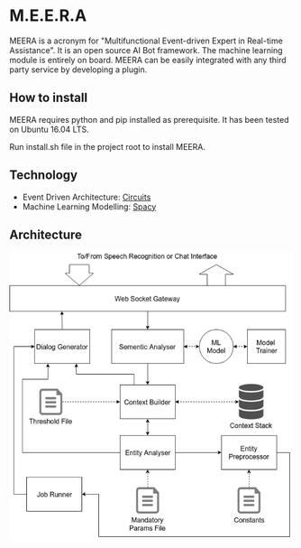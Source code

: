 # M.E.E.R.A

MEERA is a acronym for "Multifunctional Event-driven Expert in Real-time Assistance". It is an open source AI Bot framework. The machine learning module is entirely on board. MEERA can be easily integrated with any third party service by developing a plugin.

## How to install

MEERA requires python and pip installed as prerequisite. It has been tested on Ubuntu 16.04 LTS.

Run install.sh file in the project root to install MEERA.

## Technology
* Event Driven Architecture: [Circuits](https://github.com/circuits/circuits/)
* Machine Learning Modelling: [Spacy](https://spacy.io/)

## Architecture
     
![alt text](https://github.com/AmeyKamat/ProjectJarvis/blob/master/doc/project_architecture.png "Project Architecture")
